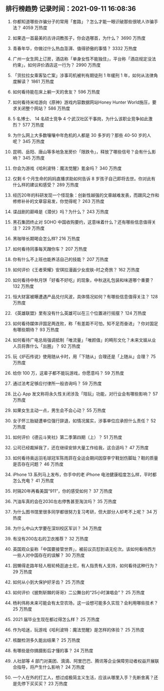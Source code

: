 
## 排行榜趋势 记录时间：2021-09-11 16:08:36
  
  1. 你都知道哪些诈骗分子的常用「套路」？怎么才能一眼识破那些很唬人诈骗手法？ 4059 万热度
    
  2. 如果选一首最美的古诗词教孩子，你会选哪首，为什么？ 3690 万热度
    
  3. 青春年华，你做过什么热血澎湃、值得骄傲的事情？ 3332 万热度
    
  4. 广州一女生网上订房，酒店称「单身女性不能独住」，平台称「酒店规定没法约束」，如何评价酒店这一行为？ 2990 万热度
    
  5. 「货拉拉女乘客坠亡案」涉事司机被判有期徒刑 1 年缓刑 1 年，如何从法律角度解读？ 1861 万热度
    
  6. 如何看待能在床上躺一天的舍友？ 596 万热度
    
  7. 如何看待米哈游向《原神》游戏内容数据网站Honey Hunter World施压，要求关闭整个网站？ 586 万热度
    
  8. 5 名博士、 14 名硕士竞争 4 个武汉社区干事岗，为什么该职业竞争如此激烈？ 577 万热度
    
  9. 为什么网上大多数嚷嚷中年危机的人都是 30 多岁的？那些 40-50 岁的人呢？ 345 万热度
    
  10. 昆明、岳阳、唐山等多地急发房价「限跌令」，释放了哪些信号？会有什么影响？ 345 万热度
    
  11. 你会为游戏《哈利波特：魔法觉醒》氪金吗？ 340 万热度
    
  12. 仅剩 6 个月生命的妈妈直播求助如何告诉 8 岁孩子自己即将去世。你对此有什么样的建议和感受？ 289 万热度
    
  13. 经历20年的科研发现一个怪现象：创新性越强的文章越难发表，而跟风之作和修修补补的文章容易发，你觉得呢？ 263 万热度
    
  14. 谍战剧的巅峰是《潜伏》吗？为什么？ 243 万热度
    
  15. 黑石集团终止对 SOHO 中国收购要约，这意味着什么？还有哪些信息值得关注？ 229 万热度
    
  16. 黑咖啡长期喝会怎么样? 216 万热度
    
  17. 如何看待同事每天蹭你车？ 207 万热度
    
  18. 你有什么不上班也能养活自己的技能？ 207 万热度
    
  19. 如何评价《王者荣耀》安琪拉漫画少女皮肤-时之奇旅？ 162 万热度
    
  20. 如何看待中秋月饼「好看不好吃」的现象，中秋送礼包装和味道哪个重要？ 132 万热度
    
  21. 恒大财富被曝遭遇产品兑付风波，具体情况如何？有哪些信息值得关注？ 128 万热度
    
  22. 《英雄联盟》里有没有什么英雄可以在三个位置进行摇摆？ 124 万热度
    
  23. 如何看待媒体评国足两连败，称「有差距不可怕，知不足而奋进」？你对国足有哪些期待？ 93 万热度
    
  24. 如何看待广电总局强调抵制「唯流量」「唯颜值」的畸形文化？未来文娱从业人员将靠什么「出圈」？ 92 万热度
    
  25. 玩《炉石传说》使用随从卡时，用「下随从」合理还是「上随从」合理？ 75 万热度
    
  26. 给你 100 万，这辈子都不能玩游戏，你愿意吗？ 59 万热度
    
  27. 通过法考足够应付律所一般咨询吗？ 59 万热度
    
  28. 比心 App 发文称将永久性关闭涉及「陪玩」功能，对行业会有哪些影响？ 57 万热度
    
  29. 如果女生主动一点，男生会不会心动？ 55 万热度
    
  30. 女子怀三胎疑遭单位强行辞退，如情况属实，涉事单位应承担什么责任？ 52 万热度
    
  31. 如何评价《德云斗笑社》第二季第四期（上）？ 51 万热度
    
  32. 公司已经裁掉我了，还在继续安排大量工作给我，这合适吗？ 47 万热度
    
  33. 如何看待奥运羽毛球冠军陈雨菲在全运会期间因穿李宁鞋划伤脚趾？鞋的质量是否存在问题？ 46 万热度
    
  34. iPhone 13 系列马上发布，你手中的老 iPhone 电池健康程度怎么样，平时都怎么充电？ 41 万热度
    
  35. 时隔20年再看美国“911”，你的感受如何？ 37 万热度
    
  36. 汽油车真的会在2030左右停售甚至淘汰吗？ 35 万热度
    
  37. 为什么图书馆里很多同学都很努力复习考研，但大部分人却考不上呢？ 34 万热度
    
  38. 为什么中山大学要在深圳校区军训？ 34 万热度
    
  39. 有没有200左右的卫衣推荐？ 32 万热度
    
  40. 英国观众妄称「中国要接管世界」，被前议员怼到语无伦次。该如何看待西方一些人对中国存在的误解？ 30 万热度
    
  41. 因懒得走路年轻人租轮椅逛迪士尼，有人指责有人支持，如何看待这种行为？ 29 万热度
    
  42. 如何从小到大保护好牙齿？ 25 万热度
    
  43. 如何评价《披荆斩棘的哥哥》二公舞台的“25小时演唱会”？ 25 万热度
    
  44. 杨利伟称未来可能会有太空农场，这一设想可能多久实现？会利用哪些技术？ 25 万热度
    
  45. 2021 届毕业生现在都过得怎么样？ 25 万热度
    
  46. 作为哈迷，玩游戏《哈利波特：魔法觉醒》是怎样的体验？ 25 万热度
    
  47. 核酸检测多久能出结果？ 25 万热度
    
  48. 有哪些是你搞摄影后才懂的事？ 24 万热度
    
  49. 人社部等 4 部门对美团、滴滴、阿里巴巴、腾讯等企业保障劳动者权益开展联合指导，将产生什么影响？ 24 万热度
    
  50. 一个人在外的打工人，想过成极简主义生活，应该从哪里入手？先断舍离？还是先停下买买买？ 23 万热度
    